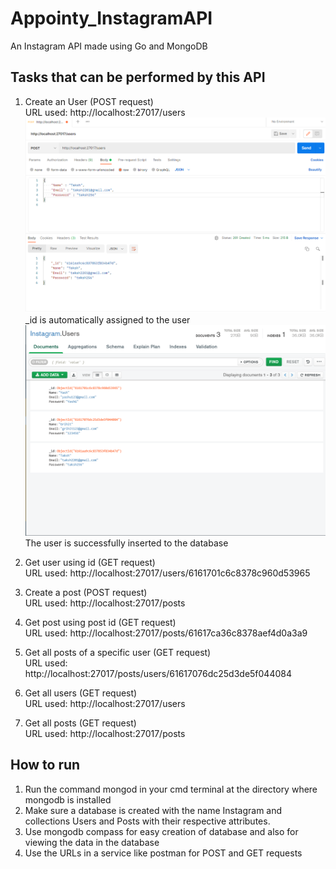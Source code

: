 # Appointy_InstagramAPI
An Instagram API made using Go and MongoDB

## Tasks that can be performed by this API
1. Create an User (POST request) <br />
URL used: http://localhost:27017/users <br />
![Create A User 1](https://github.com/Grihit/Appointy_InstagramAPI/blob/master/Images/Create%20User%201.PNG)
_id is automatically assigned to the user
![Create A User 2](https://github.com/Grihit/Appointy_InstagramAPI/blob/master/Images/Create%20User%202.PNG)
The user is successfully inserted to the database

2. Get user using id (GET request) <br />
URL used: http://localhost:27017/users/6161701c6c8378c960d53965 <br />

3. Create a post (POST request) <br />
URL used: http://localhost:27017/posts <br />

4. Get post using post id (GET request) <br />
URL used: http://localhost:27017/posts/61617ca36c8378aef4d0a3a9 <br />

5. Get all posts of a specific user (GET request) <br />
URL used: http://localhost:27017/posts/users/61617076dc25d3de5f044084 <br />

6. Get all users (GET request) <br />
URL used: http://localhost:27017/users <br />

7. Get all posts (GET request) <br />
URL used: http://localhost:27017/posts <br />

## How to run
1. Run the command mongod in your cmd terminal at the directory where mongodb is installed
2. Make sure a database is created with the name Instagram and collections Users and Posts with their respective attributes.
3. Use mongodb compass for easy creation of database and also for viewing the data in the database
4. Use the URLs in a service like postman for POST and GET requests
